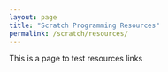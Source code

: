 ```yaml
---
layout: page
title: "Scratch Programming Resources"
permalink: /scratch/resources/
---
```


This is a page to test resources links
